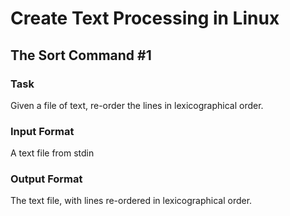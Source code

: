 # Create Text Processing in Linux 


## The Sort Command #1

### Task 

Given a file of text, re-order the lines in lexicographical order.

### Input Format 

A text file from stdin

### Output Format 

The text file, with lines re-ordered in lexicographical order.
